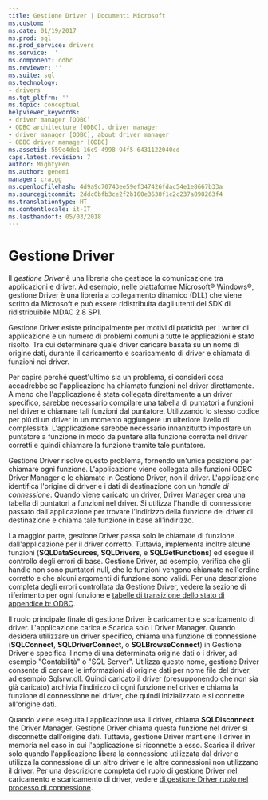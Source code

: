```yaml
---
title: Gestione Driver | Documenti Microsoft
ms.custom: ''
ms.date: 01/19/2017
ms.prod: sql
ms.prod_service: drivers
ms.service: ''
ms.component: odbc
ms.reviewer: ''
ms.suite: sql
ms.technology:
- drivers
ms.tgt_pltfrm: ''
ms.topic: conceptual
helpviewer_keywords:
- driver manager [ODBC]
- ODBC architecture [ODBC], driver manager
- driver manager [ODBC], about driver manager
- ODBC driver manager [ODBC]
ms.assetid: 559e4de1-16c9-4998-94f5-6431122040cd
caps.latest.revision: 7
author: MightyPen
ms.author: genemi
manager: craigg
ms.openlocfilehash: 4d9a9c70743ee59ef347426fdac54e1e8667b33a
ms.sourcegitcommit: 2ddc0bfb3ce2f2b160e3638f1c2c237a898263f4
ms.translationtype: HT
ms.contentlocale: it-IT
ms.lasthandoff: 05/03/2018
---
```

# <a name="the-driver-manager"></a>Gestione Driver
Il *gestione Driver* è una libreria che gestisce la comunicazione tra applicazioni e driver. Ad esempio, nelle piattaforme Microsoft® Windows®, gestione Driver è una libreria a collegamento dinamico (DLL) che viene scritto da Microsoft e può essere ridistribuita dagli utenti del SDK di ridistribuibile MDAC 2.8 SP1.  
  
 Gestione Driver esiste principalmente per motivi di praticità per i writer di applicazione e un numero di problemi comuni a tutte le applicazioni è stato risolto. Tra cui determinare quale driver caricare basata su un nome di origine dati, durante il caricamento e scaricamento di driver e chiamata di funzioni nei driver.  
  
 Per capire perché quest'ultimo sia un problema, si consideri cosa accadrebbe se l'applicazione ha chiamato funzioni nel driver direttamente. A meno che l'applicazione è stata collegata direttamente a un driver specifico, sarebbe necessario compilare una tabella di puntatori a funzioni nel driver e chiamare tali funzioni dal puntatore. Utilizzando lo stesso codice per più di un driver in un momento aggiungere un ulteriore livello di complessità. L'applicazione sarebbe necessario innanzitutto impostare un puntatore a funzione in modo da puntare alla funzione corretta nel driver corretti e quindi chiamare la funzione tramite tale puntatore.  
  
 Gestione Driver risolve questo problema, fornendo un'unica posizione per chiamare ogni funzione. L'applicazione viene collegata alle funzioni ODBC Driver Manager e le chiamate in Gestione Driver, non il driver. L'applicazione identifica l'origine di driver e i dati di destinazione con un *handle di connessione*. Quando viene caricato un driver, Driver Manager crea una tabella di puntatori a funzioni nel driver. Si utilizza l'handle di connessione passato dall'applicazione per trovare l'indirizzo della funzione del driver di destinazione e chiama tale funzione in base all'indirizzo.  
  
 La maggior parte, gestione Driver passa solo le chiamate di funzione dall'applicazione per il driver corretto. Tuttavia, implementa inoltre alcune funzioni (**SQLDataSources**, **SQLDrivers**, e **SQLGetFunctions**) ed esegue il controllo degli errori di base. Gestione Driver, ad esempio, verifica che gli handle non sono puntatori null, che le funzioni vengono chiamate nell'ordine corretto e che alcuni argomenti di funzione sono validi. Per una descrizione completa degli errori controllata da Gestione Driver, vedere la sezione di riferimento per ogni funzione e [tabelle di transizione dello stato di appendice b: ODBC](../../odbc/reference/appendixes/appendix-b-odbc-state-transition-tables.md).  
  
 Il ruolo principale finale di gestione Driver è caricamento e scaricamento di driver. L'applicazione carica e Scarica solo i Driver Manager. Quando desidera utilizzare un driver specifico, chiama una funzione di connessione (**SQLConnect**, **SQLDriverConnect**, o **SQLBrowseConnect**) in Gestione Driver e specifica il nome di una determinata origine dati o i driver, ad esempio "Contabilità" o "SQL Server". Utilizza questo nome, gestione Driver consente di cercare le informazioni di origine dati per nome file del driver, ad esempio Sqlsrvr.dll. Quindi caricato il driver (presupponendo che non sia già caricato) archivia l'indirizzo di ogni funzione nel driver e chiama la funzione di connessione nel driver, che quindi inizializzato e si connette all'origine dati.  
  
 Quando viene eseguita l'applicazione usa il driver, chiama **SQLDisconnect** the Driver Manager. Gestione Driver chiama questa funzione nel driver si disconnette dall'origine dati. Tuttavia, gestione Driver mantiene il driver in memoria nel caso in cui l'applicazione si riconnette a esso. Scarica il driver solo quando l'applicazione libera la connessione utilizzata dal driver o utilizza la connessione di un altro driver e le altre connessioni non utilizzano il driver. Per una descrizione completa del ruolo di gestione Driver nel caricamento e scaricamento di driver, vedere [di gestione Driver ruolo nel processo di connessione](../../odbc/reference/develop-app/driver-manager-s-role-in-the-connection-process.md).
